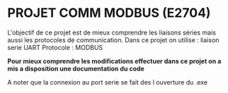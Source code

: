 # PROJET COMM MODBUS (E2704)
L'objectif de ce projet est de mieux comprendre les liaisons séries mais aussi les protocoles de communication.
Dans ce projet on utilise :
  liaison serie UART 
  Protocole : MODBUS
  
**Pour mieux comprendre les modifications effectuer dans ce projet on a mis a disposition une documentation du code**

A noter que la connexion au port serie se fait des l ouverture du .exe


